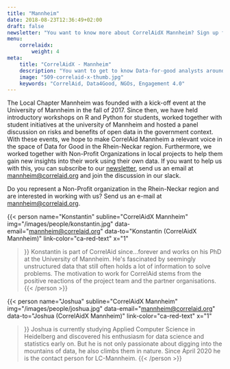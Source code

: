 ```yaml
---
title: "Mannheim"
date: 2018-08-23T12:36:49+02:00
draft: false
newsletter: "You want to know more about CorrelAidX Mannheim? Sign up for our Newsletter!"
menu: 
    correlaidx:
        weight: 4
meta:
    title: "CorrelAidX - Mannheim"
    description: "You want to get to know Data-for-good analysts around you and use data for social good? In this case, you are interested in CorrelAidX!"
    image: "509-correlaid-x-thumb.jpg"
    keywords: "CorrelAid, Data4Good, NGOs, Engagement 4.0"
---
```


The Local Chapter Mannheim was founded with a kick-off event at the University of Mannheim in the fall of 2017. Since then, we have held introductory workshops on R and Python for students, worked together with student initiatives at the university of Mannheim and hosted a panel discussion on risks and benefits of open data in the government context. With these events, we hope to make CorrelAid Mannheim a relevant voice in the space of Data for Good in the Rhein-Neckar region. Furthermore, we worked together with Non-Profit Organizations in local projects to help them gain new insights into their work using their own data.
If you want to help us with this, you can subscribe to our [newsletter](https://kutt.it/correlaidnewsletter), send us an email at [mannheim@correlaid.org](mailto:mannheim@correlaid.org) and join the discussion in our slack.

Do you represent a Non-Profit organization in the Rhein-Neckar region and are interested in working with us? Send us an e-mail at [mannheim@correlaid.org](mailto:mannheim@correlaid.org).

{{< person 
    name="Konstantin"
    subline="CorrelAidX Mannheim"
    img="/images/people/konstantin.jpg"
    data-email="mannheim@correlaid.org"
    data-to="Konstantin (CorrelAidX Mannheim)"
    link-color="ca-red-text"
    x="1"
    
>}}
Konstantin is part of CorrelAid since...forever and works on his PhD at the University of Mannheim. He's fascinated by seemingly unstructured data that still often holds a lot of information to solve problems. The motivation to work for CorrelAid stems  from the positive reactions of the project team and the partner organisations.
{{< /person >}}

{{< person 
    name="Joshua"
    subline="CorrelAidX Mannheim"
    img="/images/people/joshua.jpg"
    data-email="mannheim@correlaid.org"
    data-to="Joshua (CorrelAidX Mannheim)"
    link-color="ca-red-text"
    x="1"
    
>}}
Joshua is currently studying Applied Computer Science in Heidelberg and discovered his enthusiasm for data science and statistics early on. But he is not only passionate about digging into the mountains of data, he also climbs them in nature. Since April 2020 he is the contact person for LC-Mannheim.
{{< /person >}}

